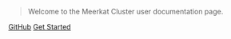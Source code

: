 <!-- _coverpage.md -->

> Welcome to the Meerkat Cluster user documentation page.

[GitHub](https://github.com/uwc-eresearch)
[Get Started](#meerkat-user-documentation)
